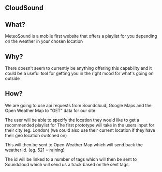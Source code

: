 ## CloudSound

## What?

MeteoSound is a mobile first website that offers a playlist for you depending on the weather in your chosen location

## Why?

There doesn't seem to currently be anything offering this capability and it could be a useful tool for getting you in the right mood for what's going on outside

## How?

We are going to use api requests from Soundcloud, Google Maps and the Open Weather Map to "GET" data for our site

The user will be able to specify the location they would like to get a recommended playlist for
The first prototype will take in the users input for their city (eg. London)
(we could also use their current location if they have their geo location switched on)

This will then be sent to Open Weather Map which will send back the weather id. (eg. 521 = raining)

The id will be linked to a number of tags which will then be sent to Soundcloud which will send us a track based on the sent tags.
